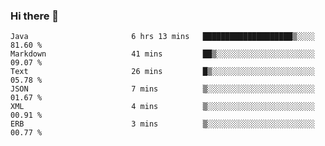 ### Hi there 👋

<!--START_SECTION:waka-->

```text
Java                       6 hrs 13 mins   ████████████████████▒░░░░   81.60 %
Markdown                   41 mins         ██▒░░░░░░░░░░░░░░░░░░░░░░   09.07 %
Text                       26 mins         █▒░░░░░░░░░░░░░░░░░░░░░░░   05.78 %
JSON                       7 mins          ▒░░░░░░░░░░░░░░░░░░░░░░░░   01.67 %
XML                        4 mins          ▒░░░░░░░░░░░░░░░░░░░░░░░░   00.91 %
ERB                        3 mins          ▒░░░░░░░░░░░░░░░░░░░░░░░░   00.77 %
```

<!--END_SECTION:waka-->

<!--
**jerry-shao/jerry-shao** is a ✨ _special_ ✨ repository because its `README.md` (this file) appears on your GitHub profile.

Here are some ideas to get you started:

- 🔭 I’m currently working on ...
- 🌱 I’m currently learning ...
- 👯 I’m looking to collaborate on ...
- 🤔 I’m looking for help with ...
- 💬 Ask me about ...
- 📫 How to reach me: ...
- 😄 Pronouns: ...
- ⚡ Fun fact: ...
-->
